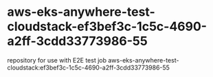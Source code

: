 # aws-eks-anywhere-test-cloudstack-ef3bef3c-1c5c-4690-a2ff-3cdd33773986-55
repository for use with E2E test job aws-eks-anywhere-test-cloudstack:ef3bef3c-1c5c-4690-a2ff-3cdd33773986-55
